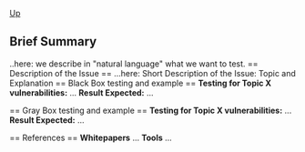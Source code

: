 [Up](http://www.owasp.org/index.php/Web_Application_Penetration_Testing_AoC)

## Brief Summary


..here: we describe in "natural language" what we want to test.
\== Description of the Issue ==
...here: Short Description of the Issue: Topic and Explanation
\== Black Box testing and example == **Testing for Topic X
vulnerabilities:**
...
**Result Expected:**
...

\== Gray Box testing and example == **Testing for Topic X
vulnerabilities:**
...
**Result Expected:**
...

\== References == **Whitepapers**
...
**Tools**
...